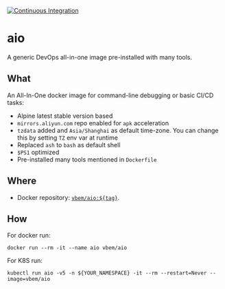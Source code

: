 
[![Continuous Integration](https://github.com/vbem/aio/actions/workflows/ci.yml/badge.svg)](https://github.com/vbem/aio/actions/workflows/ci.yml)
# aio
A generic DevOps all-in-one image pre-installed with many tools.

## What

An All-In-One docker image for command-line debugging or basic CI/CD tasks:
- Alpine latest stable version based
- `mirrors.aliyun.com` repo enabled for `apk` acceleration
- `tzdata` added and `Asia/Shanghai` as default time-zone. You can change this by setting `TZ` env var at runtime
- Replaced `ash` to `bash` as default shell
- `$PS1` optimized
- Pre-installed many tools mentioned in `Dockerfile`

## Where

- Docker repository: [`vbem/aio:${tag}`](https://hub.docker.com/r/vbem/aio).

## How

For docker run:
```shell
docker run --rm -it --name aio vbem/aio
```

For K8S run:
```shell
kubectl run aio -v5 -n ${YOUR_NAMESPACE} -it --rm --restart=Never --image=vbem/aio
```
